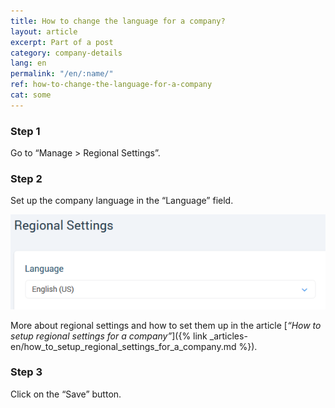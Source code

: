 ```yaml
---
title: How to change the language for a company?
layout: article
excerpt: Part of a post
category: company-details
lang: en
permalink: "/en/:name/"
ref: how-to-change-the-language-for-a-company
cat: some
---
```


### **Step 1**

Go to “Manage > Regional Settings”.

### **Step 2**

Set up the company language in the “Language” field.

![How_to_change_the_language_for_a_company1](/assets/images/how_to_change_the_language_for_a_company1.png)

More about regional settings and how to set them up in the article [*“How to setup regional settings for a company”*]({% link _articles-en/how_to_setup_regional_settings_for_a_company.md %}).

### **Step 3**

Click on the “Save” button.
